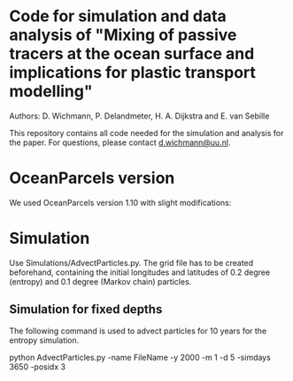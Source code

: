 # Code for simulation and data analysis of "Mixing of passive tracers at the ocean surface and implications for plastic transport modelling"
Authors: D. Wichmann, P. Delandmeter, H. A. Dijkstra and E. van Sebille

This repository contains all code needed for the simulation and analysis for the paper. For questions, please contact d.wichmann@uu.nl.

# OceanParcels version
We used OceanParcels version 1.10 with slight modifications: 

# Simulation
Use Simulations/AdvectParticles.py. The grid file has to be created beforehand, containing the initial longitudes and latitudes of 0.2 degree (entropy) and 0.1 degree (Markov chain) particles.

## Simulation for fixed depths
The following command is used to advect particles for 10 years for the entropy simulation.

python AdvectParticles.py -name FileName -y 2000 -m 1 -d 5 -simdays 3650 -posidx 3
